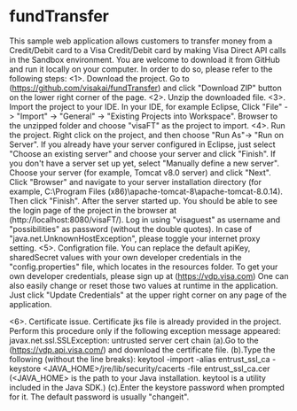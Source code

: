 fundTransfer
============
This sample web application allows customers to transfer money from a Credit/Debit card to a Visa Credit/Debit card by making Visa Direct API calls in the Sandbox environment.
You are welcome to download it from GitHub and run it locally on your computer. In order to do so, please refer to the following steps:
<1>. Download the project. 
Go to (https://github.com/visakai/fundTransfer) and click "Download ZIP" button on the lower right corner of the page.
<2>. Unzip the downloaded file.
<3>. Import the project to your IDE.
In your IDE, for example Eclipse, Click "File" -> "Import" -> "General" -> "Existing Projects into Workspace". Browser to the unzipped folder and choose "visaFT" as the project to import.
<4>. Run the project.
Right click on the project, and then choose "Run As"-> "Run on Server". 
If you already have your server configured in Eclipse, just select "Choose an existing server" and choose your server and click "Finish".
If you don't have a server set up yet, select "Manually define a new server". Choose your server (for example, Tomcat v8.0 server) and click "Next". Click "Browser" and navigate to your server installation directory (for example, C:\Program Files (x86)\apache-tomcat-8\apache-tomcat-8.0.14). Then click "Finish".
After the server started up. You should be able to see the login page of the project in the browser at (http://localhost:8080/visaFT/). Log in using "visaguest" as username and "possibilities" as password (without the double quotes).
In case of "java.net.UnknownHostException", please toggle your internet proxy setting.
<5>. Configration file. 
You can replace the default apiKey, sharedSecret values with your own developer credentials in the "config.properties" file, which locates in the resources folder. To get your own developer credentials, please sign up at (https://vdp.visa.com)
One can also easily change or reset those two values at runtime in the application. Just click "Update Credentials" at the upper right corner on any page of the application.

<6>. Certificate issue.
Certificate jks file is already provided in the project. Perform this procedure only if the following exception message appeared: javax.net.ssl.SSLException: untrusted server cert chain
 (a).Go to the (https://vdp.api.visa.com/) and download the certificate file.
 (b).Type the following (without the line breaks):
   keytool -import -alias entrust_ssl_ca -keystore <JAVA_HOME>/jre/lib/security/cacerts -file entrust_ssl_ca.cer
  (<JAVA_HOME> is the path to your Java installation. keytool is a utility included in the Java SDK.)
 (c).Enter the keystore password when prompted for it. The default password is usually "changeit".

